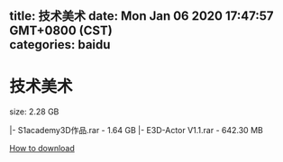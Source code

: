 
title: 技术美术
date: Mon Jan 06 2020 17:47:57 GMT+0800 (CST)    
categories: baidu
---

# 技术美术
size: 2.28 GB
 
 
|- S1academy3D作品.rar - 1.64 GB
|- E3D-Actor V1.1.rar - 642.30 MB

[How to download](https://bpcam.bemobtrk.com/go/2ceec3aa-1ca2-46d6-b9ff-aaa5c184517c?jno=5055)